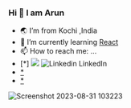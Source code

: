 ### Hi 👋 I am Arun

- 🌏 I’m from Kochi ,India
- 🌱 I’m currently learning [React](https://react.dev/)
- 📫 How to reach me: ...
- [*] <a href="mailto:arunraju9837@gmail.com?"><img src="https://img.shields.io/badge/gmail-%23DD0031.svg?&style=for-the-badge&logo=gmail&logoColor=white"/></a>
![Linkedin LinkedIn](https://www.linkedin.com/in/arun-raju-05374a1b7)
&nbsp;
- [*](arunraju9837@gmail.com)
- [*](https://www.linkedin.com/in/arun-raju-05374a1b7)

![Screenshot 2023-08-31 103223](https://github.com/arunnintriva/arunnintriva/assets/68312594/68c82802-df58-458b-b471-8ff8635bd8e3)
